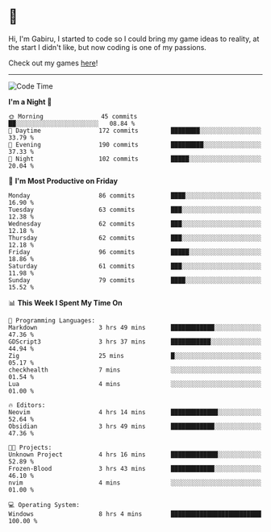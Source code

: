 # 🐀

Hi, I'm Gabiru, I started to code so I could bring my game ideas to reality, at the start I didn't like, but now coding is one of my passions.

Check out my games [here](https://gabiru.art/projetos/)!

---

<!--START_SECTION:waka-->
![Code Time](http://img.shields.io/badge/Code%20Time-282%20hrs%2036%20mins-blue)

**I'm a Night 🦉** 

```text
🌞 Morning                45 commits          ██░░░░░░░░░░░░░░░░░░░░░░░   08.84 % 
🌆 Daytime                172 commits         ████████░░░░░░░░░░░░░░░░░   33.79 % 
🌃 Evening                190 commits         █████████░░░░░░░░░░░░░░░░   37.33 % 
🌙 Night                  102 commits         █████░░░░░░░░░░░░░░░░░░░░   20.04 % 
```
📅 **I'm Most Productive on Friday** 

```text
Monday                   86 commits          ████░░░░░░░░░░░░░░░░░░░░░   16.90 % 
Tuesday                  63 commits          ███░░░░░░░░░░░░░░░░░░░░░░   12.38 % 
Wednesday                62 commits          ███░░░░░░░░░░░░░░░░░░░░░░   12.18 % 
Thursday                 62 commits          ███░░░░░░░░░░░░░░░░░░░░░░   12.18 % 
Friday                   96 commits          █████░░░░░░░░░░░░░░░░░░░░   18.86 % 
Saturday                 61 commits          ███░░░░░░░░░░░░░░░░░░░░░░   11.98 % 
Sunday                   79 commits          ████░░░░░░░░░░░░░░░░░░░░░   15.52 % 
```


📊 **This Week I Spent My Time On** 

```text
💬 Programming Languages: 
Markdown                 3 hrs 49 mins       ████████████░░░░░░░░░░░░░   47.36 % 
GDScript3                3 hrs 37 mins       ███████████░░░░░░░░░░░░░░   44.94 % 
Zig                      25 mins             █░░░░░░░░░░░░░░░░░░░░░░░░   05.17 % 
checkhealth              7 mins              ░░░░░░░░░░░░░░░░░░░░░░░░░   01.54 % 
Lua                      4 mins              ░░░░░░░░░░░░░░░░░░░░░░░░░   01.00 % 

🔥 Editors: 
Neovim                   4 hrs 14 mins       █████████████░░░░░░░░░░░░   52.64 % 
Obsidian                 3 hrs 49 mins       ████████████░░░░░░░░░░░░░   47.36 % 

🐱‍💻 Projects: 
Unknown Project          4 hrs 16 mins       █████████████░░░░░░░░░░░░   52.89 % 
Frozen-Blood             3 hrs 43 mins       ████████████░░░░░░░░░░░░░   46.10 % 
nvim                     4 mins              ░░░░░░░░░░░░░░░░░░░░░░░░░   01.00 % 

💻 Operating System: 
Windows                  8 hrs 4 mins        █████████████████████████   100.00 % 
```


<!--END_SECTION:waka-->
